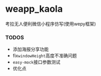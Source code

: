 # weapp_kaola
考拉无人便利微信小程序仿写(使用wepy框架)

### TODOS
 - 添加海报分享功能
 - fix`windowHeight`高度不准确问题
 - `easy-mock`接口参数测试
 - 优化点